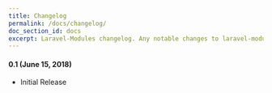 ```yaml
---
title: Changelog
permalink: /docs/changelog/
doc_section_id: docs
excerpt: Laravel-Modules changelog. Any notable changes to laravel-modules will be listed here.
---
```


#### 0.1 (June 15, 2018)
- Initial Release